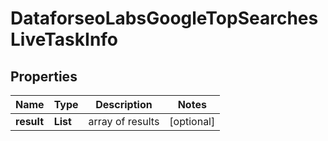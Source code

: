 # DataforseoLabsGoogleTopSearchesLiveTaskInfo


## Properties

| Name | Type | Description | Notes |
|------------ | ------------- | ------------- | -------------|
**result** | **List<DataforseoLabsGoogleTopSearchesLiveResultInfo>** | array of results |[optional]|
